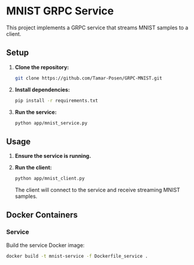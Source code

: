 
# MNIST GRPC Service

This project implements a GRPC service that streams MNIST samples to a client.

## Setup

1. **Clone the repository:**

    ```bash
    git clone https://github.com/Tamar-Posen/GRPC-MNIST.git
    ```

2. **Install dependencies:**

    ```bash
    pip install -r requirements.txt
    ```

3. **Run the service:**

    ```bash
    python app/mnist_service.py
    ```

## Usage

1. **Ensure the service is running.**

2. **Run the client:**

    ```bash
    python app/mnist_client.py
    ```

    The client will connect to the service and receive streaming MNIST samples.

## Docker Containers

### Service

Build the service Docker image:

```bash
docker build -t mnist-service -f Dockerfile_service .